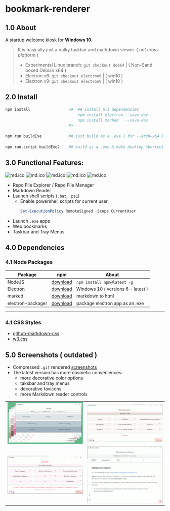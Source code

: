 # bookmark-renderer

## 1.0 About

A startup welcome kiosk for **Windows 10**.

> It is basically just a bulky taskbar and markdown viewer. ( *not cross platform* )
> - Experimental Linux branch: ```git checkout deb64``` | ( Non-Sand boxed Debian x64 )
> - Electron v6: ```git checkout electron6``` | ( win10 )
> - Electron v9: ```git checkout electron9``` |  ( win10 )

## 2.0 Install

```ps1
npm install                 <#  ## install all dependencies
                                npm install electron --save-dev
                                npm install marked   --save-dev
                            #>

npm run buildExe            ## just build as a .exe ( for --arch=x64 )

npm run-script buildExe2    ## build as a .exe & make desktop shortcut along with a startup link
```

## 3.0 Functional Features:

![md.ico](view/img/github.ico) ![md.ico](view/img/md.ico) ![md.ico](view/img/ps.ico) ![md.ico](view/img/favicon.ico) ![md.ico](view/img/star.ico)

* Repo File Explorer / Repo File Manager
* Markdown Reader
* Launch shell scripts (```.bat```, ```.ps1```)
    * Enable powershell scripts for current user
        ```ps1
        Set-ExecutionPolicy RemoteSigned -Scope CurrentUser
        ```
* Launch ```.exe``` apps
* Web bookmarks
* Taskbar and Tray Menus

## 4.0 Dependencies

### 4.1 Node Packages

| Package | npm | About |
|---|---|---|
|NodeJS|[download]( https://nodejs.org )| ```npm install npm@latest -g```|
|Electron|[download]( https://www.electronjs.org/ )|Windows 10 ( versions 6 - latest ) |
|marked|[download]( https://www.npmjs.com/package/marked )|markdown to html|
|electron-packager|[download]( https://www.npmjs.com/package/electron-packager )|package electron app as an .exe|

---

### 4.1 CSS Styles

* [github-markdown-css]( https://github.com/sindresorhus/github-markdown-css )
* [w3.css](https://www.w3schools.com/w3css/w3css_color_themes.asp)

## 5.0 Screenshots ( outdated )

* Compressed ```.gif``` rendered [screenshots](screenshots/README.md)
* The latest version has more cosmetic conveniences:
    * more decorative color options
    * taksbar and tray menus
    * decorative favicons
    * more Markdown reader controls

|||
|:---:|:---:|
|![screenshots\group-colors-600x329.gif](screenshots/group-colors-600x329.gif)|![screenshots\bookmarks.gif](screenshots/bookmarks.gif)|
|![screenshots\scripts.gif](screenshots/scripts.gif)|![screenshots\kiosk-md.gif](screenshots/kiosk-md.gif)|
